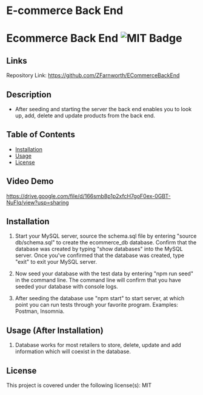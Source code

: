# E-commerce Back End

# Ecommerce Back End ![MIT Badge](https://github.com/ZFarnworth/ECommerceBackEnd)

## Links

Repository Link: https://github.com/ZFarnworth/ECommerceBackEnd

## Description

- After seeding and starting the server the back end enables you to look up, add, delete and update products from the back end.

## Table of Contents

- [Installation](#installation)
- [Usage](#usage)
- [License](#license)

## Video Demo

https://drive.google.com/file/d/166smb8p1p2xfcH7goF0ex-0GBT-NuFIq/view?usp=sharing

## Installation

1. Start your MySQL server, source the schema.sql file by entering "source db/schema.sql" to create the ecommerce_db database. Confirm that the database was created by typing "show databases" into the MySQL server. Once you've confirmed that the database was created, type "exit" to exit your MySQL server.

2. Now seed your database with the test data by entering "npm run seed" in the command line. The command line will confirm that you have seeded your database with console logs.

3. After seeding the database use "npm start" to start server, at which point you can run tests through your favorite program. Examples: Postman, Insomnia.

## Usage (After Installation)

1. Database works for most retailers to store, delete, update and add information which will coexist in the database.

## License

This project is covered under the following license(s):
MIT
